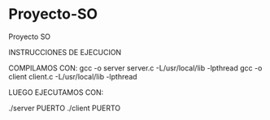 # Proyecto-SO
Proyecto SO

INSTRUCCIONES DE EJECUCION

COMPILAMOS CON:
gcc -o server server.c -L/usr/local/lib -lpthread
gcc -o client client.c -L/usr/local/lib -lpthread

LUEGO EJECUTAMOS CON:

./server PUERTO
 ./client PUERTO
